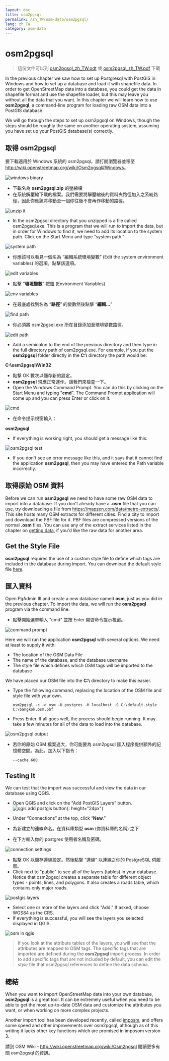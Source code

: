 ```yaml
---
layout: doc
title: osm2pgsql
permalink: /zh_TW/osm-data/osm2pgsql/
lang: zh_TW
category: osm-data
---
```


osm2pgsql
==========

> 這份文件可以到 [osm2pgsql_zh_TW.odt](/files/osm2pgsql_zh_TW.odt) 或 [osm2pgsql_zh_TW.pdf](/files/osm2pgsql_zh_TW.pdf) 下載  

In the previous chapter we saw how to set up Postgresql with PostGIS in Windows and how to set up a database and load it with shapefile data. In order to get OpenStreetMap data into a database, you could get the data in shapefile format and use the shapefile loader, but this may leave you without all the data that you want. In this chapter we will learn how to use **osm2pgsql**, a command-line program for loading raw OSM data into a PostGIS database.  

We will go through the steps to set up osm2pgsql on Windows, though the steps should be roughly the same on another operating system, assuming you have set up your PostGIS database(s) correctly.  

取得 osm2pgsql
-------------

要下載適用於 Windows 系統的 osm2pgsql，請打開瀏覽器並移至 <http://wiki.openstreetmap.org/wiki/Osm2pgsql#Windows>。  

![windows binary][]

- 下載名為 **osm2pgsql.zip** 的壓縮檔  
- 在系統解壓縮下載的檔案。我們需要將解壓縮後的資料夾路徑加入之系統路徑，因此你應該將移動至一個你往後不會再作移動的路徑。  

![unzip it][]

- In the osm2pgsql directory that you unzipped is a file called osm2pgsql.exe.  This is a program that we will run to import the data, but in order for Windows to find it, we need to add its location to the system path.  Click on the Start Menu and type “system path.”  

![system path][]

- 你應該可以看見一個名為 “編輯系統環境變數” (Edit the system environment variables)  的選項。點擊該選項。  

![edit variables][]

- 點擊 “**環境變數**” 按鈕 (Environment Variables)  

![env variables][]

- 在最底處找到名為 “**路徑**” 的變數然後點擊 “**編輯...**”  

![find path][]

- 你必須將 osm2pgsql.exe 所在目錄添加至環境變數路徑。  

![edit path][]

- Add a semicolon to the end of the previous directory and then type in the full directory path of osm2pgsql.exe.  For example, if you put the **osm2pgsql** folder directly in the **C:\\** directory the path would be:  
	
**C:\osm2pgsql\Win32**  

- 點撃 OK 數次以儲存新的設定。  
- **osm2pgsql** 現應正常運作。讓我們來檢査一下。  
- Open the Windows Command Prompt. You can do this by clicking on the Start Menu and typing "**cmd**". The Command Prompt application will come up and you can press Enter or click on it.  

![cmd][]

- 在命令提示視窗輸入：  

**osm2pgsql**

- If everything is working right, you should get a message like this:  

![osm2pgsql test][]

- If you don't see an error message like this, and it says that it cannot find the application **osm2pgsql**, then you may have entered the Path variable incorrectly.  

取得原始 OSM 資料
---------------------
Before we can run **osm2pgsql** we need to have some raw OSM data to import into a database. If you don't already have a **.osm** file that you can use, try downloading a file from <https://mapzen.com/data/metro-extracts/>. This site hosts many OSM extracts for different cities.  Find a city to import and download the PBF file for it. PBF files are compressed versions of the normal **.osm** files. You can use any of the extract services listed in the chapter on [getting data](/en/osm-data/getting-data), if you'd like the raw data for another area.  

Get the Style File
------------------
**osm2pgsql** requires the use of a custom style file to define which tags are included in the database during import. You can download the default style file [here](/files/default.style).  

匯入資料
-------------------
Open PgAdmin III and create a new database named **osm**, just as you did in the previous chapter. To import the data, we will run the **osm2pgsql** program via the command line. 

- 點擊開始選單輸入 "cmd" 並按 Enter 開啓命令提示視窗。  

![command prompt][]

Here we will run the application **osm2pgsql** with several options. We need at least to supply it with:  

- The location of the OSM Data File  
- The name of the database, and the database username  
- The style file which defines which OSM tags will be imported to the database  

We have placed our OSM file into the **C:\\** directory to make this easier.  

- Type the following command, replacing the location of the OSM file and style file with your own.

      osm2pgsql -c -d osm -U postgres -H localhost -S C:\default.style C:\bangkok.osm.pbf  

- Press Enter. If all goes well, the process should begin running. It may take a few minutes for all of the data to load into the database.  

![osm2pgsql output][]

- 若你的原始 OSM 檔案過大，你可能要為 osm2pgsql 匯入程序提供額外的記憶體空間。為此，加入以下指令：  

      --cache 600

Testing It
-----------

We can test that the import was successful and view the data in our database using QGIS.  

- Open QGIS and click on the "Add PostGIS Layers" button. ![qgis add postgis button][]{: height="24px"}

- Under “Connections” at the top, click “**New**.”  
- 為新建立的連線命名。在資料庫類型 **osm** (你資料庫的名稱) 之下  
- 在下方輸入你的 postgres 使用者名稱及密碼。  

![connection settings][]

- 點撃 OK 以儲存連線設定。然後點撃 “連線” 以連線之你的 PostgreSQL 伺服器。  
- Click next to "public" to see all of the layers (tables) in your database. Notice that osm2pgsql creates a separate table for different object types - points, lines, and polygons. It also creates a roads table, which contains only major roads.  

![postgis layers][]

- Select one or more of the layers and click "Add." If asked, choose WGS84 as the CRS.  
- If everything is successful, you will see the layers you selected displayed in QGIS.  

![osm in qgis][]

> If you look at the attribute tables of the layers, you will see that the attributes are mapped to OSM tags. The specific tags that are imported are defined during the **osm2pgsql** import process. In order to add specific tags that are not included by default, you can edit the *style* file that osm2pgsql references to define the data schema.  


總結
-------

When you want to import OpenStreetMap data into your own database, **osm2pgsql** is a great tool. It can be extremely useful when you need to be able to get the most up-to-date OSM data and customize the attributes you want, or when working on more complex projects.  

Another import tool has been developed recently, called [imposm](http://imposm.org/), and offers some speed and other improvements over osm2pgsql, although as of this writing it lacks other key functions which are promised in imposom version 3.  

請到 OSM Wiki - <http://wiki.openstreetmap.org/wiki/Osm2pgsql> 閱讀更多有關 osm2pgsql 的資訊。  


[windows binary]: /images/osm-data/windows-binary.png
[unzip it]: /images/osm-data/unzip-it.png
[system path]: /images/osm-data/system-path.png
[edit variables]: /images/osm-data/edit-environment-variables.png
[env variables]: /images/osm-data/environment-variables.png
[find path]: /images/osm-data/find-path.png
[edit path]: /images/osm-data/edit-path-variable.png
[cmd]: /images/osm-data/cmd.png
[osm2pgsql test]: /images/osm-data/osm2pgsql-test.png
[command prompt]: /images/osm-data/command-prompt.png
[osm2pgsql output]: /images/osm-data/osm2pgsql-output.png
[qgis add postgis button]: /images/osm-data/add-postgis-button.png
[connection settings]: /images/osm-data/connection-settings.png
[postgis layers]: /images/osm-data/postgis-layers.png
[osm in qgis]: /images/osm-data/osm-in-qgis.png
